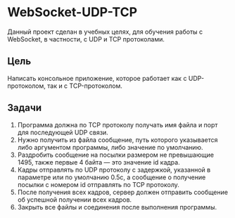 # WebSocket-UDP-TCP
Данный проект сделан в учебных целях, для обучения работы с WebSocket, в частности, с UDP и TCP протоколами.
## Цель
Написать консольное приложение, которое работает как с UDP- протоколом, так и с TCP-протоколом.
## Задачи
1. Программа должна по TCP протоколу получать имя файла и порт для последующей UDP связи.
2. Нужно получить из файла сообщение, путь которого указывается либо аргументом программы, либо значение по умолчанию.
3. Раздробить сообщение на посылки размером не превышающие 1495, также первые 4 байта — это значение id кадра.
4. Кадры отправлять по UDP протоколу с задержкой, указанной в параметре или по умолчанию 0.5с, а сообщение о получение посылки с номером id отправлять по TCP протоколу.
5. После получения всех кадров, сервер должен отправить сообщение об успешной получении всех кадров.
6. Закрыть все файлы и соединения после выполнения программы.
